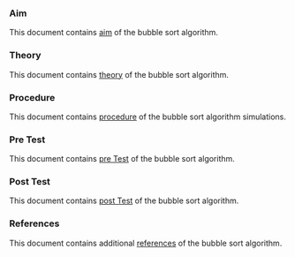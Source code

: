 ### Aim 
This document contains [aim](https://github.com/virtual-labs/ph3-exp-dev-process/blob/main/sample/experiment/aim.md) of the bubble sort algorithm. 

### Theory
This document contains [theory](https://github.com/virtual-labs/ph3-exp-dev-process/blob/main/sample/experiment/theory.md) of the bubble sort algorithm. 

### Procedure
This document contains [procedure](https://github.com/virtual-labs/ph3-exp-dev-process/blob/main/sample/experiment/procedure.md) of the bubble sort algorithm simulations. 

### Pre Test
This document contains [pre Test](https://github.com/virtual-labs/ph3-exp-dev-process/blob/main/sample/experiment/pretest.json) of the bubble sort algorithm. 

### Post Test
This document contains [post Test](https://github.com/virtual-labs/ph3-exp-dev-process/blob/main/sample/experiment/posttest.json) of the bubble sort algorithm. 

### References
This document contains additional [references](https://github.com/virtual-labs/ph3-exp-dev-process/blob/main/sample/experiment/references.md) of the bubble sort algorithm. 

